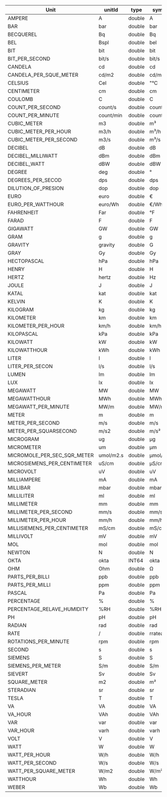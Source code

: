 | Unit                       | unitId    | type   | symbol     |
| -------------------------- | --------- | ------ | ---------- |
| AMPERE                     | A         | double | A          |
| BAR                        | bar       | double | bar        |
| BECQUEREL                  | Bq        | double | Bq         |
| BEL                        | Bspl      | double | bel        |
| BIT                        | bit       | double | bit        |
| BIT_PER_SECOND             | bit/s     | double | bit/s      |
| CANDELA                    | cd        | double | cd         |
| CANDELA_PER_SQUE_METER     | cd/m2     | double | cd/m&#178; |
| CELSIUS                    | Cel       | double | "&#176;C   |
| CENTIMETER                 | cm        | double | cm         |
| COULOMB                    | C         | double | C          |
| COUNT_PER_SECOND           | count/s   | double | count/s    |
| COUNT_PER_MINUTE           | count/min | double | count/min  |
| CUBIC_METER                | m3        | double | m&#179;    |
| CUBIC_METER_PER_HOUR       | m3/h      | double | m&#179;/h  |
| CUBIC_METER_PER_SECOND     | m3/s      | double | m&#179;/s  |
| DECIBEL                    | dB        | double | dB         |
| DECIBEL_MILLIWATT          | dBm       | double | dBm        |
| DECIBEL_WATT               | dBW       | double | dBW        |
| DEGREE                     | deg       | double | &#176;     |
| DEGREES_PER_SECOD          | dps       | double | dps        |
| DILUTION_OF_PRESION        | dop       | double | dop        |
| EURO                       | euro      | double | &#8364;    |
| EURO_PER_WATTHOUR          | euro/Wh   | double | &#8364;/Wh |
| FAHRENHEIT                 | Far       | double | &#176;F    |
| FARAD                      | F         | double | F          |
| GIGAWATT                   | GW        | double | GW         |
| GRAM                       | g         | double | g          |
| GRAVITY                    | gravity   | double | G          |
| GRAY                       | Gy        | double | Gy         |
| HECTOPASCAL                | hPa       | double | hPa        |
| HENRY                      | H         | double | H          |
| HERTZ                      | hertz     | double | Hz         |
| JOULE                      | J         | double | J          |
| KATAL                      | kat       | double | kat        |
| KELVIN                     | K         | double | K          |
| KILOGRAM                   | kg        | double | kg         |
| KILOMETER                  | km        | double | km         |
| KILOMETER_PER_HOUR         | km/h      | double | km/h       |
| KILOPASCAL                 | kPa       | double | kPa        |
| KILOWATT                   | kW        | double | kW         |
| KILOWATTHOUR               | kWh       | double | kWh        |
| LITER                      | l         | double | l          |
| LITER_PER_SECON            | l/s       | double | l/s        |
| LUMEN                      | lm        | double | lm         |
| LUX                        | lx        | double | lx         |
| MEGAWATT                   | MW        | double | MW         |
| MEGAWATTHOUR               | MWh       | double | MWh        |
| MEGAWATT_PER_MINUTE        | MW/m      | double | MW/m       |
| METER                      | m         | double | m          |
| METER_PER_SECOND           | m/s       | double | m/s        |
| METER_PER_SQUARSECOND      | m/s2      | double | m/s&#178;  |
| MICROGRAM                  | ug        | double | &#181;g    |
| MICROMETER                 | um        | double | &#181;m    |
| MICROMOLE_PER_SEC_SQR_METER| umol/m2.s | double | &#181;mol/m&#178;.s |
| MICROSIEMENS_PER_CENTIMETER| uS/cm     | double | &#181;S/cm |
| MICROVOLT                  | uV        | double | uV         |
| MILLIAMPERE                | mA        | double | mA         |
| MILLIBAR                   | mbar      | double | mbar       |
| MILLILITER                 | ml        | double | ml         |
| MILLIMETER                 | mm        | double | mm         |
| MILLIMETER_PER_SECOND      | mm/s      | double | mm/s       |
| MILLIMETER_PER_HOUR        | mm/h      | double | mm/h       |
| MILLISIEMENS_PER_CENTIMETER| mS/cm     | double | mS/cm      |
| MILLIVOLT                  | mV        | double | mV         |
| MOL                        | mol       | double | mol        |
| NEWTON                     | N         | double | N          |
| OKTA                       | okta      | INT64  | okta       |
| OHM                        | Ohm       | double | &#8486;    |
| PARTS_PER_BILLI            | ppb       | double | ppb        |
| PARTS_PER_MILLI            | ppm       | double | ppm        |
| PASCAL                     | Pa        | double | Pa         |
| PERCENTAGE                 | %         | double | %          |
| PERCENTAGE_RELAVE_HUMIDITY | %RH       | double | %RH        |
| PH                         | pH        | double | pH         |
| RADIAN                     | rad       | double | rad        |
| RATE                       | /         | double | rratead    |
| ROTATIONS_PER_MINUTE       | rpm       | double | rpm        |
| SECOND                     | s         | double | s          |
| SIEMENS                    | S         | double | S          |
| SIEMENS_PER_METER          | S/m       | double | S/m        |
| SIEVERT                    | Sv        | double | Sv         |
| SQUARE_METER               | m2        | double | m&#178;    |
| STERADIAN                  | sr        | double | sr         |
| TESLA                      | T         | double | T          |
| VA                         | VA        | double | VA         |
| VA_HOUR                    | VAh       | double | VAh        |
| VAR                        | var       | double | var        |
| VAR_HOUR                   | varh      | double | varh       |
| VOLT                       | V         | double | V          |
| WATT                       | W         | double | W          |
| WATT_PER_HOUR              | W/h       | double | W/h        |
| WATT_PER_SECOND            | W/s       | double | W/s        |
| WATT_PER_SQUARE_METER      | W/m2      | double | W/m&#178;  |
| WATTHOUR                   | Wh        | double | Wh         |
| WEBER                      | Wb        | double | Wb         |






